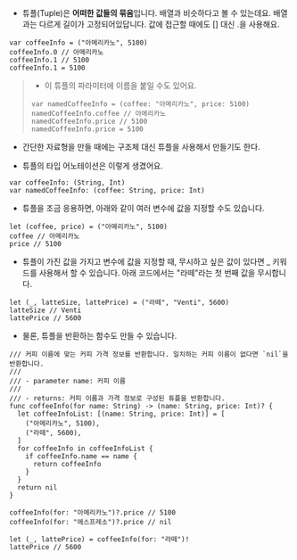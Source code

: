 - 튜플(Tuple)은 **어떠한 값들의 묶음**입니다. 배열과 비슷하다고 볼 수 있는데요. 배열과는 다르게 길이가 고정되어있답니다. 값에 접근할 때에도 [] 대신 .을 사용해요.
```
var coffeeInfo = ("아메리카노", 5100)
coffeeInfo.0 // 아메리카노
coffeeInfo.1 // 5100
coffeeInfo.1 = 5100
```
> - 이 튜플의 파라미터에 이름을 붙일 수도 있어요.
>```
>var namedCoffeeInfo = (coffee: "아메리카노", price: 5100)
>namedCoffeeInfo.coffee // 아메리카노
>namedCoffeeInfo.price // 5100
>namedCoffeeInfo.price = 5100
>```

- 간단한 자료형을 만들 때에는 구조체 대신 튜플을 사용해서 만들기도 한다.

- 튜플의 타입 어노테이션은 이렇게 생겼어요.
```
var coffeeInfo: (String, Int)
var namedCoffeeInfo: (coffee: String, price: Int)
```

- 튜플을 조금 응용하면, 아래와 같이 여러 변수에 값을 지정할 수도 있습니다.
```
let (coffee, price) = ("아메리카노", 5100)
coffee // 아메리카노
price // 5100
```

- 튜플이 가진 값을 가지고 변수에 값을 지정할 때, 무시하고 싶은 값이 있다면 _ 키워드를 사용해서 할 수 있습니다. 아래 코드에서는 "라떼"라는 첫 번째 값을 무시합니다.
```
let (_, latteSize, lattePrice) = ("라떼", "Venti", 5600)
latteSize // Venti
lattePrice // 5600
```

- 물론, 튜플을 반환하는 함수도 만들 수 있습니다.
```
/// 커피 이름에 맞는 커피 가격 정보를 반환합니다. 일치하는 커피 이름이 없다면 `nil`을 반환합니다.
///
/// - parameter name: 커피 이름
///
/// - returns: 커피 이름과 가격 정보로 구성된 튜플을 반환합니다.
func coffeeInfo(for name: String) -> (name: String, price: Int)? {
  let coffeeInfoList: [(name: String, price: Int)] = [
    ("아메리카노", 5100),
    ("라떼", 5600),
  ]
  for coffeeInfo in coffeeInfoList {
    if coffeeInfo.name == name {
      return coffeeInfo
    }
  }
  return nil
}

coffeeInfo(for: "아메리카노")?.price // 5100
coffeeInfo(for: "에스프레소")?.price // nil

let (_, lattePrice) = coffeeInfo(for: "라떼")!
lattePrice // 5600
```